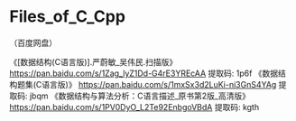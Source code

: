 # Files_of_C_Cpp

（百度网盘）

《[数据结构(C语言版)].严蔚敏_吴伟民.扫描版》
https://pan.baidu.com/s/1Zag_lyZ1Dd-G4rE3YREcAA 提取码: 1p6f
《数据结构题集(C语言版)》
https://pan.baidu.com/s/1mxSx3d2LuKi-ni3GnS4YAg 提取码: jbqm
《数据结构与算法分析：C语言描述_原书第2版_高清版》
https://pan.baidu.com/s/1PV0DyO_L2Te92EnbgoVBdA 提取码: kgth
